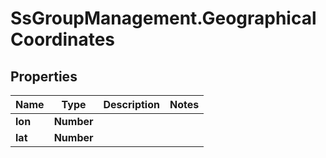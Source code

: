 # SsGroupManagement.GeographicalCoordinates

## Properties

Name | Type | Description | Notes
------------ | ------------- | ------------- | -------------
**lon** | **Number** |  | 
**lat** | **Number** |  | 


